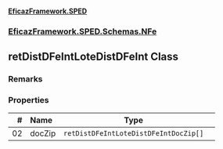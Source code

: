 #### [EficazFramework.SPED](EficazFrameworkSPED.md 'EficazFramework SPED')
### [EficazFramework.SPED.Schemas.NFe](EficazFramework.SPED.Schemas.NFe.md 'EficazFramework.SPED.Schemas.NFe')

## retDistDFeIntLoteDistDFeInt Class

### Remarks
### Properties

| # | Name | Type | |
| ---: | :--- | :---: | :--- |
| 02 | docZip | `retDistDFeIntLoteDistDFeIntDocZip[]` |  |
